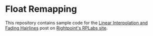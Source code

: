 # Float Remapping

This repository contains sample code for the [Linear Interpolation and Fading Hairlines](https://www.rightpoint.com/rplabs/linear-interpolation) post on [Rightpoint's RPLabs site](https://www.rightpoint.com/rplabs/).
